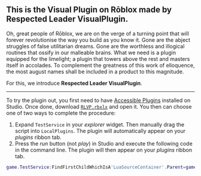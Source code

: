 ## This is the Visual Plugin on Rōblox made by Respected Leader VisualPlugin.
Oh, great people of Rōblox, we are on the verge of a turning point that will forever revolutionise the way you build as you know it.  Gone are the abject struggles of false utilitarian dreams.  Gone are the worthless and illogical routines that ossify in our malleable brains.  What we need is a plugin equipped for the limelight; a plugin that towers above the rest and masters itself in accolades.  To complement the greatness of this work of elloquence, the most august names shall be included in a product to this magnitude.

For this, we introduce **Respected Leader VisualPlugin**.

***

To try the plugin out, you first need to have [Accessible Plugins](https://devforum.roblox.com/t/accessible-plugins-per-place-game-editable-executable-straight-from-the-explorer/215672) installed on Studio.  Once done, download [`RLVP.rbxlx`](https://github.com/Windows81/The-Fruitful-Labours-of-the-Visual-Roblox-Plugin-of-Respected-Leader-VisualPlugin-the-Prolific/raw/master/RLVP.rbxlx) and open it.  You then can choose one of two ways to complete the procedure:
1. Expand `TestService` in your *explorer* widget.  Then manually drag the script into `LocalPlugins`.  The plugin will automatically appear on your *plugins* ribbon tab.
2. Press the *run* button (not *play*) in Studio and execute the following code in the command line.  The plugin will then appear on your *plugins* ribbon tab.
```lua
game.TestService:FindFirstChildWhichIsA'LuaSourceContainer'.Parent=game.TestService.LocalPlugins
```
